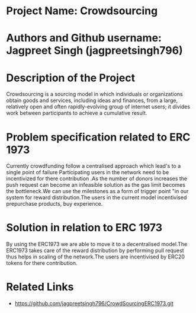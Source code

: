 # Project Name: Crowdsourcing

# Authors and Github username: Jagpreet Singh (jagpreetsingh796)

# Description of the Project 
Crowdsourcing is a sourcing model in which individuals or organizations obtain goods and services, including ideas and finances, from a large, relatively open and often rapidly-evolving group of internet users; it divides work between participants to achieve a cumulative result.


# Problem specification related to ERC 1973
Currently crowdfunding follow a centralised approach which lead's to a single point of failure Participating users in the  network need to be incentivized for there contribution .As the number of donors increases the push request can become an infeasible solution as the gas limit becomes the bottleneck.We can use the milestones as a form of trigger point "in our system for reward distribution.The users in the current model incentivised prepurchase products, buy experience.

# Solution in relation to ERC 1973 

By using the ERC1973 we are able to move it to a decentralised model.The ERC1973 takes care of the reward distribution by performing pull request thus helps in scaling of the network.The users are incentivised by ERC20 tokens for there contribution.

# Related Links

* https://github.com/jagpreetsingh796/CrowdSourcingERC1973.git




